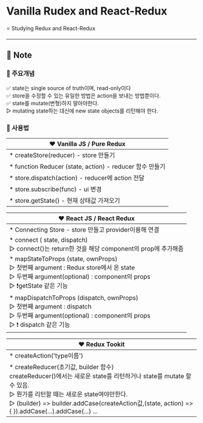 # Vanilla Rudex and React-Redux

⭐️ Studying Redux and React-Redux

---
## 📝 Note
### 🔆 주요개념
✅ state는 single source of truth이며, read-only이다 <br>
✅ store을 수정할 수 있는 유일한 방법은 action을 보내는 방법뿐이다.<br>
✅ state를 mutate(변형)하지 말아야한다.<br>
    ▷ mutating state하는 대신에 new state objects를 리턴해야 한다.
<br>
### 🔆 사용법

|❤️ Vanilla JS / Pure Redux|
|---|
|* createStore(reducer) - store 만들기|
|* function Reducer (state, action) - reducer 함수 만들기|
|* store.dispatch(action) - reducer에 action 전달|
|* store.subscribe(func) - ui 변경|
|* store.getState() - 현재 상태값 가져오기|

|❤️ React JS / React Redux|
|---|
|* Connecting Store - store 만들고 provider이용해 연결 |
|* connect ( state, dispatch) <br> ▷ connect()는 return한 것을 해당 component의 prop에 추가해줌|
|* mapStateToProps (state, ownProps) <br> ▷ 첫번째 argument : Redux store에서 온 state <br> ▷ 두번째 argument(optional) : component의 props  <br> ▷ ❗️getState 같은 기능|
|* mapDispatchToProps (dispatch, ownProps) <br> ▷ 첫번째 argument : dispatch <br> ▷ 두번째 argument(optional) : component의 props<br> ▷ ❗️ dispatch 같은 기능 |

|❤️ Redux Tookit|
|---|
|* createAction('type이름')|
|* createReducer(초기값, builder 함수)<br>createReducer()에서는 새로운 state를 리턴하거나 state를 mutate 할 수 있음. <br>▷ 뭔가를 리턴할 때는 새로운 state여야만한다. <br> ▷ (builder) => builder.addCase(createAction값,(state, action) =>{ }).addCase(...).addCase(...) ... |